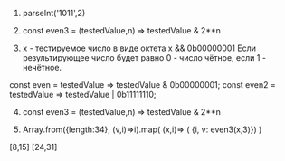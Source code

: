 1. parseInt('1011',2)

2. const even3 = (testedValue,n) => testedValue & 2**n

3. x - тестируемое число в виде октета
x && 0b00000001
Если результирующее число будет равно 0 - число чётное, если 1 - нечётное.

const even = testedValue => testedValue  & 0b00000001;
const even2 = testedValue => testedValue | 0b11111110;

4. const even3 = (testedValue,n) => testedValue & 2**n

5. Array.from({length:34}, (v,i)=>i).map( (x,i)=> (  {i, v: even3(x,3)}) )

[8,15] [24,31]
